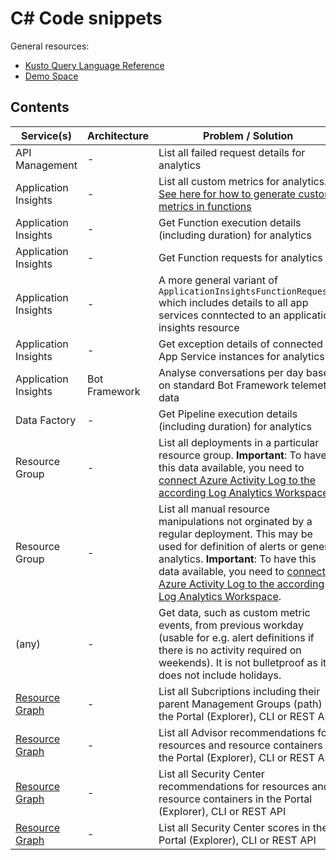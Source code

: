 # C# Code snippets
General resources:
* [Kusto Query Language Reference](https://docs.microsoft.com/en-us/azure/data-explorer/kusto/query/)
* [Demo Space](https://portal.loganalytics.io/demo#/discover/query/main)

<!-- Note: Edit tables with https://www.tablesgenerator.com/markdown_tables -->

## Contents
| Service(s)                      | Architecture                | Problem / Solution                      | Related | Link                            |
|---------------------------------|-----------------------------|-----------------------------------------|---------|---------------------------------|
| API Management | - | List all failed request details for analytics | - | [ApiManagementFailedRequestDetails](./ApiManagementFailedRequestDetails.txt) |
| Application Insights | - | List all custom metrics for analytics. [See here for how to generate custom metrics in functions](https://docs.microsoft.com/en-us/azure/azure-functions/functions-monitoring?tabs=cmd#custom-metrics-logging) | - | [ApplicationInsightsCustomMetrics](./ApplicationInsightsCustomMetrics.txt) |
| Application Insights | - | Get Function execution details (including duration) for analytics | - | [ApplicationInsightsFunctionExecutions](./ApplicationInsightsFunctionExecutions.txt) |
| Application Insights | - | Get Function requests for analytics | - | [ApplicationInsightsFunctionRequests](./ApplicationInsightsFunctionRequests.txt) |
| Application Insights | - | A more general variant of `ApplicationInsightsFunctionRequests` which includes details to all app services conntected to an application insights resource | - | [ApplicationInsightsAppServiceExecutions](./ApplicationInsightsAppServiceExecutions.txt) |
| Application Insights | - | Get exception details of connected App Service instances for analytics | - | [ApplicationInsightsAppServiceExceptions](./ApplicationInsightsAppServiceExceptions.txt) |
| Application Insights | Bot Framework | Analyse conversations per day based on standard Bot Framework telemetry data | - | [ApplicationInsightsBotTelemetryConversationsPerDay](./ApplicationInsightsBotTelemetryConversationsPerDay.txt) |
| Data Factory | - | Get Pipeline execution details (including duration) for analytics | - | [DataFactoryPipelineExecutions](./DataFactoryPipelineExecutions.txt) |
| Resource Group | - | List all deployments in a particular resource group. **Important**: To have this data available, you need to [connect Azure Activity Log to the according Log Analytics Workspace](https://docs.microsoft.com/en-us/azure/azure-monitor/platform/activity-log#log-analytics-workspace). | [activity-log-link-log-analytics-workspace](../ARM/activity-log-link-log-analytics-workspace) | [DeploymentsInResourceGroup](./DeploymentsInResourceGroup.txt) |
| Resource Group | - | List all manual resource manipulations not orginated by a regular deployment. This may be used for definition of alerts or general analytics. **Important**: To have this data available, you need to [connect Azure Activity Log to the according Log Analytics Workspace](https://docs.microsoft.com/en-us/azure/azure-monitor/platform/activity-log#log-analytics-workspace). | [activity-log-link-log-analytics-workspace](../ARM/activity-log-link-log-analytics-workspace) | [ManualActivitiesInResourceGroup](./ManualActivitiesInResourceGroup.txt) |
| (any) | - | Get data, such as custom metric events, from previous workday (usable for e.g. alert definitions if there is no activity required on weekends). It is not bulletproof as it does not include holidays. | - | [CustomMetricsFromPreviousWorkday](./CustomMetricsFromPreviousWorkday.txt) |
| [Resource Graph](https://docs.microsoft.com/en-us/azure/governance/resource-graph/overview) | - | List all Subcriptions including their parent Management Groups (path) in the Portal (Explorer), CLI or REST API| - | [ResourceGraphSubscriptionsWithManagementGroupHierarchy](./ResourceGraphSubscriptionsWithManagementGroupHierarchy.txt) |
| [Resource Graph](https://docs.microsoft.com/en-us/azure/governance/resource-graph/overview) | - | List all Advisor recommendations for resources and resource containers in the Portal (Explorer), CLI or REST API| - | [AdvisorRecommendationsPerResourceWithFullHierarchy](./AdvisorRecommendationsPerResourceWithFullHierarchy.txt) |
| [Resource Graph](https://docs.microsoft.com/en-us/azure/governance/resource-graph/overview) | - | List all Security Center recommendations for resources and resource containers in the Portal (Explorer), CLI or REST API| - | [SecurityCenterRecommendationsPerResourceWithFullHierarchy](./SecurityCenterRecommendationsPerResourceWithFullHierarchy.txt) |
| [Resource Graph](https://docs.microsoft.com/en-us/azure/governance/resource-graph/overview) | - | List all Security Center scores in the Portal (Explorer), CLI or REST API| - | [SecurityCenterScoresPerSubscriptionWithFullHierarchy](./SecurityCenterScoresPerSubscriptionWithFullHierarchy.txt) |
